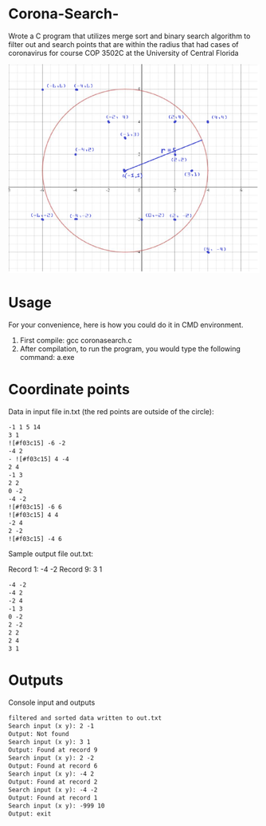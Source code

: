 # Corona-Search-
Wrote a C program that utilizes merge sort and binary search algorithm to filter out and search points that are within the radius that had cases of coronavirus for course COP 3502C at the University of Central Florida

![GitHub Logo](coronasearch.png)

# Usage
For your convenience, here is how you could do it in CMD environment.

1. First compile: gcc coronasearch.c
2. After compilation, to run the program, you would type the following command: a.exe

# Coordinate points 
Data in input file in.txt (the red points are outside of the circle):
~~~
-1 1 5 14
3 1
![#f03c15] -6 -2
-4 2
- ![#f03c15] 4 -4
2 4
-1 3
2 2
0 -2
-4 -2
![#f03c15] -6 6
![#f03c15] 4 4
-2 4
2 -2
![#f03c15] -4 6
~~~

Sample output file out.txt:

Record 1: -4 -2
Record 9: 3 1

~~~
-4 -2 
-4 2 
-2 4 
-1 3 
0 -2 
2 -2 
2 2 
2 4 
3 1 
~~~

# Outputs

Console input and outputs
~~~
filtered and sorted data written to out.txt
Search input (x y): 2 -1
Output: Not found
Search input (x y): 3 1
Output: Found at record 9
Search input (x y): 2 -2
Output: Found at record 6
Search input (x y): -4 2
Output: Found at record 2
Search input (x y): -4 -2
Output: Found at record 1
Search input (x y): -999 10
Output: exit
~~~
